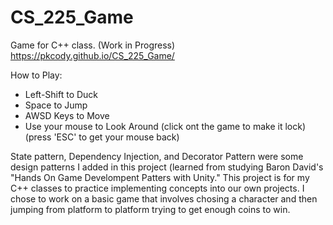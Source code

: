 # CS_225_Game
Game for C++ class. (Work in Progress)
https://pkcody.github.io/CS_225_Game/

How to Play:
- Left-Shift to Duck
- Space to Jump
- AWSD Keys to Move
- Use your mouse to Look Around
(click ont the game to make it lock)
(press 'ESC' to get your mouse back)

State pattern, Dependency Injection, and Decorator Pattern were some design patterns I added in this project (learned from studying Baron David's "Hands On Game Develompent Patters with Unity." This project is for my C++ classes to practice implementing concepts into our own projects. I chose to work on a basic game that involves chosing a character and then jumping from platform to platform trying to get enough coins to win.
